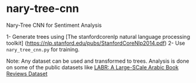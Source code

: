 # nary-tree-cnn

Nary-Tree CNN for Sentiment Analysis

1- Generate trees using [The stanfordcorenlp natural language processing toolkit] (https://nlp.stanford.edu/pubs/StanfordCoreNlp2014.pdf)
2- Use `nary_tree_cnn.py` for training.

Note: Any dataset can be used and transformed to trees. Analysis is done on some of the public datasets like [LABR: A Large-SCale Arabic Book Reviews Dataset
](https://github.com/mohamedadaly/LABR#:~:text=README.md-,LABR%3A%20A%20Large%2DSCale%20Arabic%20Book%20Reviews%20Dataset,dataset%20for%20Arabic%20to%2Ddate.&text=Each%20book%20review%20comes%20with,the%20text%20of%20the%20review.)
